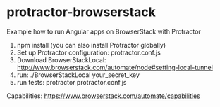 # protractor-browserstack

Example how to run Angular apps on BrowserStack with Protractor

1. npm install (you can also install Protractor globally)
2. Set up Protractor configuration: protractor.conf.js
3. Download BrowserStackLocal: http://www.browserstack.com/automate/node#setting-local-tunnel
4. run: ./BrowserStackLocal your_secret_key
5. run tests: protractor protractor.conf.js

Capabilities: https://www.browserstack.com/automate/capabilities



